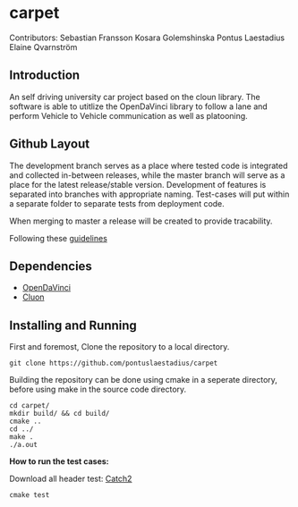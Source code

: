 # carpet
Contributors:
Sebastian Fransson
Kosara Golemshinska
Pontus Laestadius
Elaine Qvarnström

## Introduction
An self driving university car project based on the cloun library. The software is able to utitlize the OpenDaVinci library to follow a lane and perform Vehicle to Vehicle communication as well as platooning.


## Github Layout
The development branch serves as a place where tested code is integrated and collected in-between releases, while the master branch will serve as a place for the latest release/stable version.
Development of features is separated into branches with appropriate naming.
Test-cases will put within a separate folder to separate tests from deployment code.

When merging to master a release will be created to provide tracability.

Following these [guidelines](http://nvie.com/posts/a-successful-git-branching-model/)

## Dependencies
* [OpenDaVinci](https://github.com/se-research/OpenDaVINCI)
* [Cluon](https://github.com/chrberger/libcluon)

## Installing and Running

First and foremost, Clone the repository to a local directory.
```
git clone https://github.com/pontuslaestadius/carpet
```
Building the repository can be done using cmake in a seperate directory, before using make in the source code directory.
```
cd carpet/
mkdir build/ && cd build/
cmake ..
cd ../
make .
./a.out
```

**How to run the test cases:**

Download all header test: [Catch2](https://github.com/catchorg/Catch2)

```
cmake test
```




